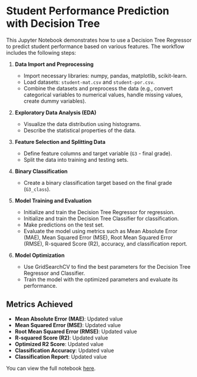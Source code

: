# Student Performance Prediction with Decision Tree

This Jupyter Notebook demonstrates how to use a Decision Tree Regressor to predict student performance based on various features. The workflow includes the following steps:

1. **Data Import and Preprocessing**
   - Import necessary libraries: numpy, pandas, matplotlib, scikit-learn.
   - Load datasets: `student-mat.csv` and `student-por.csv`.
   - Combine the datasets and preprocess the data (e.g., convert categorical variables to numerical values, handle missing values, create dummy variables).

2. **Exploratory Data Analysis (EDA)**
   - Visualize the data distribution using histograms.
   - Describe the statistical properties of the data.

3. **Feature Selection and Splitting Data**
   - Define feature columns and target variable (`G3` - final grade).
   - Split the data into training and testing sets.

4. **Binary Classification**
   - Create a binary classification target based on the final grade (`G3_class`).

5. **Model Training and Evaluation**
   - Initialize and train the Decision Tree Regressor for regression.
   - Initialize and train the Decision Tree Classifier for classification.
   - Make predictions on the test set.
   - Evaluate the model using metrics such as Mean Absolute Error (MAE), Mean Squared Error (MSE), Root Mean Squared Error (RMSE), R-squared Score (R2), accuracy, and classification report.

6. **Model Optimization**
   - Use GridSearchCV to find the best parameters for the Decision Tree Regressor and Classifier.
   - Train the model with the optimized parameters and evaluate its performance.

## Metrics Achieved
- **Mean Absolute Error (MAE)**: Updated value
- **Mean Squared Error (MSE)**: Updated value
- **Root Mean Squared Error (RMSE)**: Updated value
- **R-squared Score (R2)**: Updated value
- **Optimized R2 Score**: Updated value
- **Classification Accuracy**: Updated value
- **Classification Report**: Updated value

You can view the full notebook [here](https://github.com/kelvinadaisky/Student-Performance-Prediciton-With-Decision-Tree/blob/main/StudentPerformance.ipynb).
